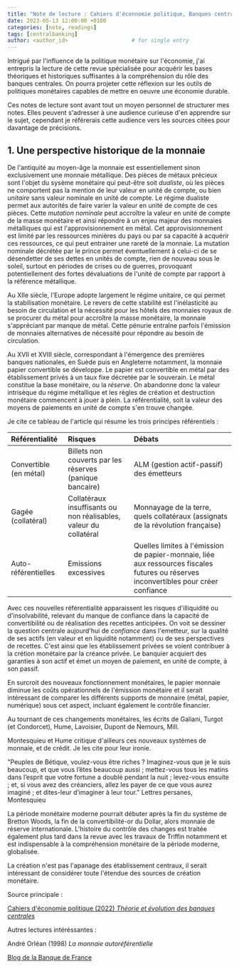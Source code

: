```yaml
---
title: "Note de lecture : Cahiers d'éconnomie politique, Banques centrales"
date: 2023-05-13 12:00:00 +0100
categories: [note, readings]
tags: [centralbanking]
author: <author_id>                    # for single entry
---
```


Intrigué par l'influence de la politique monétaire sur l'économie, j'ai entrepris la lecture de cette revue spécialisée pour acquérir les bases théoriques et historiques suffisantes à la compréhension du rôle des banques centrales. On pourra projeter cette réflexion sur les outils de politiques monétaires capables de mettre en oeuvre une économie durable.

Ces notes de lecture sont avant tout un moyen personnel de structurer mes notes. Elles peuvent s'adresser à une audience curieuse d'en apprendre sur le sujet, cependant je référerais cette audience vers les sources citées pour davantage de précisions.

## 1. Une perspective historique de la monnaie

De l'antiquité au moyen-âge la monnaie est essentiellement sinon exclusivement une monnaie métallique. Des pièces de métaux précieux sont l'objet du sysème monétaire qui peut-être soit *dualiste*, où les pièces ne comportent pas la mention de leur valeur en unité de compte, ou bien *unitaire* sans valeur nominale en unité de compte. Le régime dualiste permet aux autorités de faire varier la valeur en unité de compte de ces pièces. Cette *mutation nominale* peut accroître la valeur en unité de compte de la masse monétaire et ainsi répondre à un enjeu majeur des monnaies métalliques qui est l'approvisionnement en métal. Cet approvisionnement est limité par les ressources minières du pays ou par sa capacité à acquérir ces ressources, ce qui peut entrainer une rareté de la monnaie. La mutation nominale décrétée par le prince permet éventuellement à celui-ci de se désendetter de ses dettes en unités de compte, rien de nouveau sous le soleil, surtout en périodes de crises ou de guerres, provoquant potentiellement des fortes dévaluations de l'unité de compte par rapport à la référence métallique.

Au XIIe siècle, l'Europe adopte largement le régime unitaire, ce qui permet la stabilisation monétaire. Le revers de cette stabilité est l'inélasticité au besoin de circulation et la nécessité pour les hôtels des monnaies royaux de se procurer du métal pour accroître la masse monétaire, la monnaie s'appréciant par manque de métal. Cette pénurie entraîne parfois l'émission de monnaies alternatives de nécessité pour répondre au besoin de circulation.

Au XVII et XVIII siècle, correspondant à l'émergence des premières banques nationales, en Suède puis en Angleterre notamment, la monnaie papier convertible se développe. Le papier est convertible en métal par des établissement privés à un taux fixe décretée par le souverain. Le métal constitue la base monétaire, ou la *réserve*. On abandonne donc la valeur intrisèque du régime métallique et les règles de création et destruction monétaire commencent à jouer à plein. La référentialité, soit la valeur des moyens de paiements en unité de compte s'en trouve changée. 

Je cite ce tableau de l'article qui résume les trois principes référentiels :

|      Référentialité        | Risques         | Débats |
| :--------------- | :---------------| :-----|
| Convertible (en métal) | Billets non couverts par les réserves (panique bancaire) |  ALM (gestion actif-passif) des émetteurs |
| Gagée (collatéral)  | Collatéraux insuffisants ou non réalisables, valeur du collatéral             |   Monnayage de la terre, quels collatéraux (assignats de la révolution française) |
| Auto-référentielles  | Emissions excessives          |  Quelles limites à l'émission de papier-monnaie, liée aux ressources fiscales futures ou réserves inconvertibles pour créer confiance |

Avec ces nouvelles référentialité apparaissent les risques d'illiquidité ou d'insolvabilité, relevant du manque de confiance dans la capacité de convertibilité ou de réalisation des recettes anticipées. On voit se dessiner la question centrale aujourd'hui de *confiance* dans l'emetteur, sur la qualité de ses actifs (en valeur et en liquidité notamment) ou de ses perspectives de recettes. C'est ainsi que les établissement privées se voient contribuer à la crétion monétaire par la créance privée. Le banquier acquiert des garanties à son actif et émet un moyen de paiement, en unité de compte, à son passif.

En surcroit des nouveaux fonctionnement monétaires, le papier monnaie diminue les coûts opérationnels de l'émission monétaire et il serait intéressant de comparer les différents supports de monnaire (métal, papier, numérique) sous cet aspect, incluant également le contrôle financier.

Au tournant de ces changements monétaires, les écrits de Galiani, Turgot (et Condorcet), Hume, Lavoisier, Dupont de Nemours, Mill.

Montesquieu et Hume critique d'ailleurs ces nouveaux systèmes de monnaie, et de crédit. Je les cite pour leur ironie. 

"Peuples de Bétique, voulez-vous être riches ? Imaginez-vous que je le suis beaucoup, et que vous l’êtes beaucoup aussi ; mettez-vous tous les matins dans l’esprit que votre fortune a doublé pendant la nuit ; levez-vous ensuite ; et, si vous avez des créanciers, allez les payer de ce que vous aurez imaginé ; et dites-leur d’imaginer à leur tour." Lettres persanes, Montesquieu

La période monétaire moderne pourrait débuter après la fin du système de Bretton Woods, la fin de la convertibilité-or du Dollar, alors monnaie de réserve internationale. L'histoire du contrôle des changes est traitée également plus tard dans la revue avec les travaux de Triffin notamment et est indispensable à la compréhension monétaire de la période moderne, globalisée.

La création n'est pas l'apanage des établissement centraux, il serait intéressant de considérer toute l'étendue des sources de création monétaire.

Source principale :

[Cahiers d'économie politique (2022) *Théorie et évolution des banques centrales*](https://www.cairn.info/revue-cahiers-d-economie-politique-2022-2.htm)

Autres lectures intéréssantes :

André Orléan (1998) *La monnaie autoréférentielle*

[Blog de la Banque de France](https://blocnotesdeleco.banque-france.fr/)
